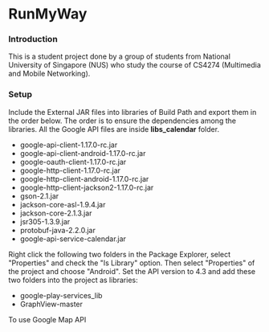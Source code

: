RunMyWay
========

### Introduction
This is a student project done by a group of students from National University of Singapore (NUS) who study the 
course of CS4274 (Multimedia and Mobile Networking).

### Setup

Include the External JAR files into libraries of Build Path and export them in the order below.
The order is to ensure the dependencies among the libraries.
All the Google API files are inside **libs\_calendar** folder.

* google-api-client-1.17.0-rc.jar
* google-api-client-android-1.17.0-rc.jar
* google-oauth-client-1.17.0-rc.jar
* google-http-client-1.17.0-rc.jar
* google-http-client-android-1.17.0-rc.jar
* google-http-client-jackson2-1.17.0-rc.jar
* gson-2.1.jar
* jackson-core-asl-1.9.4.jar
* jackson-core-2.1.3.jar
* jsr305-1.3.9.jar
* protobuf-java-2.2.0.jar
* google-api-service-calendar.jar

Right click the following two folders in the Package Explorer, 
select "Properties" and check the "Is Library" option. 
Then select "Properties" of the project and
choose "Android".
Set the API version to 4.3 and add these two folders into the project as libraries:

* google-play-services\_lib
* GraphView-master

To use Google Map API
